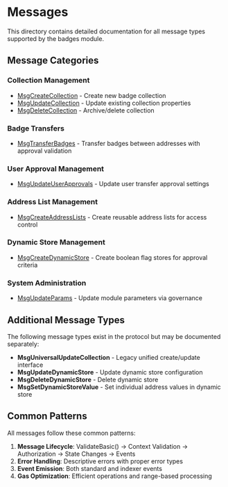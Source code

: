 # Messages

This directory contains detailed documentation for all message types supported by the badges module.

## Message Categories

### Collection Management
- [MsgCreateCollection](./msg-create-collection.md) - Create new badge collection
- [MsgUpdateCollection](./msg-update-collection.md) - Update existing collection properties
- [MsgDeleteCollection](./msg-delete-collection.md) - Archive/delete collection

### Badge Transfers
- [MsgTransferBadges](./msg-transfer-badges.md) - Transfer badges between addresses with approval validation

### User Approval Management
- [MsgUpdateUserApprovals](./msg-update-user-approvals.md) - Update user transfer approval settings

### Address List Management
- [MsgCreateAddressLists](./msg-create-address-lists.md) - Create reusable address lists for access control

### Dynamic Store Management
- [MsgCreateDynamicStore](./msg-create-dynamic-store.md) - Create boolean flag stores for approval criteria

### System Administration
- [MsgUpdateParams](./msg-update-params.md) - Update module parameters via governance

## Additional Message Types

The following message types exist in the protocol but may be documented separately:

- **MsgUniversalUpdateCollection** - Legacy unified create/update interface
- **MsgUpdateDynamicStore** - Update dynamic store configuration
- **MsgDeleteDynamicStore** - Delete dynamic store
- **MsgSetDynamicStoreValue** - Set individual address values in dynamic store

## Common Patterns

All messages follow these common patterns:

1. **Message Lifecycle**: ValidateBasic() → Context Validation → Authorization → State Changes → Events
2. **Error Handling**: Descriptive errors with proper error types
3. **Event Emission**: Both standard and indexer events
4. **Gas Optimization**: Efficient operations and range-based processing
